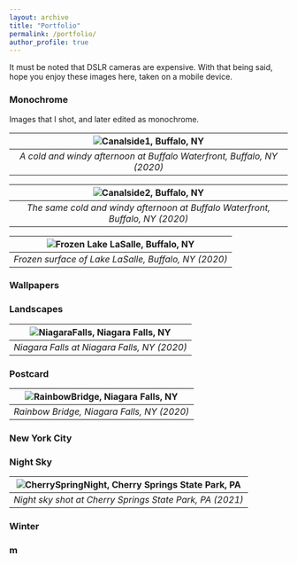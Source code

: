 ```yaml
---
layout: archive
title: "Portfolio"
permalink: /portfolio/
author_profile: true
---
```

<!-- 
_Please allow the page to load select Tumblr contents. For a complete list, please visit my [portfolio](https://l16cn.tumblr.com)._ -->

It must be noted that DSLR cameras are expensive. With that being said, hope you enjoy these images here, taken on a mobile device.

### Monochrome

Images that I shot, and later edited as monochrome.

| ![Canalside1, Buffalo, NY](arijitc099.github.io/images/pics/canalside1.jpg) |
| :--: | 
| *A cold and windy afternoon at Buffalo Waterfront, Buffalo, NY (2020)* |

| ![Canalside2, Buffalo, NY](/arijitc099.github.io/images/pics/canalside2.jpg) |
| :--: | 
| *The same cold and windy afternoon at Buffalo Waterfront, Buffalo, NY (2020)* |

| ![Frozen Lake LaSalle, Buffalo, NY](arijitc099.github.io/images/pics/frozenlake.jpg) |
| :--: | 
| *Frozen surface of Lake LaSalle, Buffalo, NY (2020)* |

### Wallpapers



### Landscapes

| ![NiagaraFalls, Niagara Falls, NY](arijitc099.github.io/images/pics/niagarafalls.jpg) |
| :--: | 
| *Niagara Falls at Niagara Falls, NY (2020)* |

### Postcard

| ![RainbowBridge, Niagara Falls, NY](arijitc099.github.io/images/pics/niagarapostcard.jpg) |
| :--: | 
| *Rainbow Bridge, Niagara Falls, NY (2020)* |

### New York City



### Night Sky

| ![CherrySpringNight, Cherry Springs State Park, PA](arijitc099.github.io/images/pics/cherryspringnight.jpg) |
| :--: | 
| *Night sky shot at Cherry Springs State Park, PA (2021)* |

### Winter



### m

<!-- 
<div class="tumblr-post" data-href="https://embed.tumblr.com/embed/post/9dNS05gY3F-MWBTtEfwW5Q/144906425633" data-did="db6b97bad2f0b16f0743a1723717a18de2bd783a"><a href="http://l16cn.tumblr.com/post/144906425633/is-this-ryan-reynolds-or-nick-jonas">http://l16cn.tumblr.com/post/144906425633/is-this-ryan-reynolds-or-nick-jonas</a></div>  <script async src="https://secure.assets.tumblr.com/post.js"></script>

<div class="tumblr-post" data-href="https://embed.tumblr.com/embed/post/9dNS05gY3F-MWBTtEfwW5Q/141835836053" data-did="11af666de4cc8237826ffc846d8a52408f428ef4"><a href="http://l16cn.tumblr.com/post/141835836053/game-of-thrones-sketches">http://l16cn.tumblr.com/post/141835836053/game-of-thrones-sketches</a></div>  <script async src="https://secure.assets.tumblr.com/post.js"></script> 

<div class="tumblr-post" data-href="https://embed.tumblr.com/embed/post/9dNS05gY3F-MWBTtEfwW5Q/138951225373" data-did="340daa587ce380a8143858eeaa78ba63327a0d15"><a href="http://l16cn.tumblr.com/post/138951225373/happy-new-year">http://l16cn.tumblr.com/post/138951225373/happy-new-year</a></div>  <script async src="https://secure.assets.tumblr.com/post.js"></script>

### Digital Designs

<div class="tumblr-post" data-href="https://embed.tumblr.com/embed/post/9dNS05gY3F-MWBTtEfwW5Q/179728701258" data-did="d1504999caaa39026f84a963bc68f29e81ab7c7a"><a href="http://l16cn.tumblr.com/post/179728701258/intelligent-chemical-engineering">http://l16cn.tumblr.com/post/179728701258/intelligent-chemical-engineering</a></div>  <script async src="https://assets.tumblr.com/post.js"></script>

<div class="tumblr-post" data-href="https://embed.tumblr.com/embed/post/9dNS05gY3F-MWBTtEfwW5Q/58437545313" data-did="6f095794e606de7145e36be2825270ee9d6b07f2"><a href="http://l16cn.tumblr.com/post/58437545313/illustrations-for-center-for-the-management-of">http://l16cn.tumblr.com/post/58437545313/illustrations-for-center-for-the-management-of</a></div>  <script async src="https://secure.assets.tumblr.com/post.js"></script>

<div class="tumblr-post" data-href="https://embed.tumblr.com/embed/post/9dNS05gY3F-MWBTtEfwW5Q/99067249488" data-did="f5ed860cd4749cd115b0af9825a5b34b1d14f9ea"><a href="http://l16cn.tumblr.com/post/99067249488/my-very-first-attempt-at-typography-its-named">http://l16cn.tumblr.com/post/99067249488/my-very-first-attempt-at-typography-its-named</a></div>  <script async src="https://secure.assets.tumblr.com/post.js"></script>

<div class="tumblr-post" data-href="https://embed.tumblr.com/embed/post/9dNS05gY3F-MWBTtEfwW5Q/150410100323" data-did="1b20d6673f60a6a111f5bc6471f85e6013e9f6c7"><a href="http://l16cn.tumblr.com/post/150410100323/hierarchy-of-a-sociotechnical-system">http://l16cn.tumblr.com/post/150410100323/hierarchy-of-a-sociotechnical-system</a></div>  <script async src="https://secure.assets.tumblr.com/post.js"></script>

### Scientific Graphics

<div class="tumblr-post" data-href="https://embed.tumblr.com/embed/post/9dNS05gY3F-MWBTtEfwW5Q/63770027165" data-did="941aaa225b313a64cd46cab35ed53bf0d44fbd69"><a href="http://l16cn.tumblr.com/post/63770027165/gossip-simulations-matlab-1-small-mutation">http://l16cn.tumblr.com/post/63770027165/gossip-simulations-matlab-1-small-mutation</a></div>  <script async src="https://secure.assets.tumblr.com/post.js"></script>

<div class="tumblr-post" data-href="https://embed.tumblr.com/embed/post/9dNS05gY3F-MWBTtEfwW5Q/63567367919" data-did="435396e0fb40b210fa61a1ce2b57eaff683d2eba"><a href="http://l16cn.tumblr.com/post/63567367919/my-dream-last-night-matlab">http://l16cn.tumblr.com/post/63567367919/my-dream-last-night-matlab</a></div>  <script async src="https://secure.assets.tumblr.com/post.js"></script>

### Original Scores

<div class="tumblr-post" data-href="https://embed.tumblr.com/embed/post/9dNS05gY3F-MWBTtEfwW5Q/58694527481" data-did="1fb05519fecbdcc6908995e2053bf00e17443a9e"><a href="http://l16cn.tumblr.com/post/58694527481">http://l16cn.tumblr.com/post/58694527481</a></div>  <script async src="https://secure.assets.tumblr.com/post.js"></script>

<div class="tumblr-post" data-href="https://embed.tumblr.com/embed/post/9dNS05gY3F-MWBTtEfwW5Q/58694621797" data-did="90c7031753b59cc2513bbfee99b1969fe6bd18f8"><a href="http://l16cn.tumblr.com/post/58694621797/piano-improvisation-memory-of-the-summer-of-2012">http://l16cn.tumblr.com/post/58694621797/piano-improvisation-memory-of-the-summer-of-2012</a></div>  <script async src="https://secure.assets.tumblr.com/post.js"></script>   -->